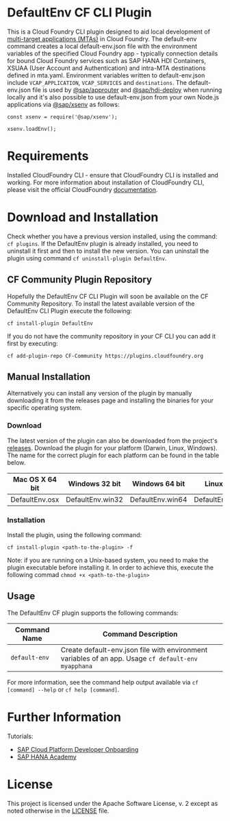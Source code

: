# DefaultEnv CF CLI Plugin

This is a Cloud Foundry CLI plugin designed to aid local development of [multi-target applications (MTAs)](https://www.sap.com/documents/2016/06/e2f618e4-757c-0010-82c7-eda71af511fa.html) in Cloud Foundry. The default-env command creates a local default-env.json file with the environment variables of the specified Cloud Foundry app - typically connection details for bound Cloud Foundry services such as SAP HANA HDI Containers, XSUAA (User Account and Authentication) and intra-MTA destinations defined in mta.yaml. Environment variables written to default-env.json include `VCAP_APPLICATION`, `VCAP_SERVICES` and `destinations`. The default-env.json file is used by [@sap/approuter](https://www.npmjs.com/package/@sap/approuter) and [@sap/hdi-deploy](https://www.npmjs.com/package/@sap/hdi-deploy) when running locally and it's also possible to use default-env.json from your own Node.js applications via [@sap/xsenv](https://www.npmjs.com/package/@sap/xsenv) as follows:

`const xsenv = require('@sap/xsenv');`

`xsenv.loadEnv();`

# Requirements

Installed CloudFoundry CLI - ensure that CloudFoundry CLI is installed and working. For more information about installation of CloudFoundry CLI, please visit the official CloudFoundry [documentation](https://docs.cloudfoundry.org/cf-cli/install-go-cli.html).

# Download and Installation

Check whether you have a previous version installed, using the command: `cf plugins`. If the DefaultEnv plugin is already installed, you need to uninstall it first and then to install the new version. You can uninstall the plugin using command `cf uninstall-plugin DefaultEnv`.

## CF Community Plugin Repository

Hopefully the DefaultEnv CF CLI Plugin will soon be available on the CF Community Repository. To install the latest available version of the DefaultEnv CLI Plugin execute the following:

`cf install-plugin DefaultEnv`

If you do not have the community repository in your CF CLI you can add it first by executing:

`cf add-plugin-repo CF-Community https://plugins.cloudfoundry.org`

## Manual Installation

Alternatively you can install any version of the plugin by manually downloading it from the releases page and installing the binaries for your specific operating system.

### Download

The latest version of the plugin can also be downloaded from the project's [releases](https://github.com/saphanaacademy/DefaultEnv/releases/latest). Download the plugin for your platform (Darwin, Linux, Windows). The name for the correct plugin for each platform can be found in the table below.

| Mac OS X 64 bit | Windows 32 bit   | Windows 64 bit   | Linux 32 bit       | Linux 64 bit       |
| --------------- | ---------------- | ---------------- | ------------------ | ------------------ |
| DefaultEnv.osx  | DefaultEnv.win32 | DefaultEnv.win64 | DefaultEnv.linux32 | DefaultEnv.linux64 |

### Installation

Install the plugin, using the following command:

```
cf install-plugin <path-to-the-plugin> -f
```

Note: if you are running on a Unix-based system, you need to make the plugin executable before installing it. In order to achieve this, execute the following commad `chmod +x <path-to-the-plugin>`

## Usage

The DefaultEnv CF plugin supports the following commands:

| Command Name  | Command Description                                                                                 |
| ------------- | --------------------------------------------------------------------------------------------------- |
| `default-env` | Create default-env.json file with environment variables of an app. Usage `cf default-env myapphana` |

For more information, see the command help output available via `cf [command] --help` or `cf help [command]`.

# Further Information

Tutorials:

- [SAP Cloud Platform Developer Onboarding](https://www.youtube.com/playlist?list=PLkzo92owKnVw3l4fqcLoQalyFi9K4-UdY)
- [SAP HANA Academy](https://www.youtube.com/saphanaacademy)

# License

This project is licensed under the Apache Software License, v. 2 except as noted otherwise in the [LICENSE](https://github.com/saphanaacademy/DefaultEnv/blob/master/LICENSE) file.
